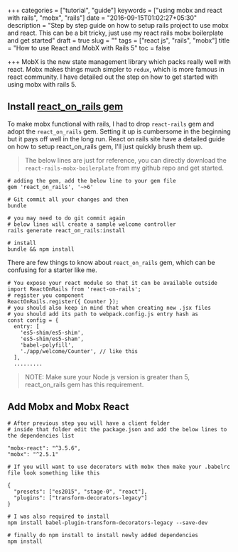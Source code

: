 +++
categories = ["tutorial", "guide"]
keywords = ["using mobx and react with rails", "mobx", "rails"]
date = "2016-09-15T01:02:27+05:30"
description = "Step by step guide on how to setup rails project to use mobx and react. This can be a bit tricky, just use my react rails mobx boilerplate and get started"
draft = true
slug = ""
tags = ["react js", "rails", "mobx"]
title = "How to use React and MobX with Rails 5"
toc = false

+++
MobX is the new state management library which packs really well with react. Mobx makes things much simpler to `redux`, which is more famous in react community. I have detailed out the step on how to get started with using mobx with rails 5.

## Install [react_on_rails gem](https://github.com/shakacode/react_on_rails/blob/master/docs/tutorial.md)

To make mobx functional with rails, I had to drop `react-rails` gem and adopt the `react_on_rails` gem. Setting it up is cumbersome in the beginning but it pays off well in the long run. React on rails site have a detailed guide on how to setup react_on_rails gem, I'll just quickly brush them up.

> The below lines are just for reference, you can directly download the `react-rails-mobx-boilerplate` from my github repo and get started.

```
# adding the gem, add the below line to your gem file
gem 'react_on_rails', '~>6'

# Git commit all your changes and then
bundle

# you may need to do git commit again
# below lines will create a sample welcome controller
rails generate react_on_rails:install

# install
bundle && npm install
```

There are few things to know about `react_on_rails` gem, which can be confusing for a starter like me.

```
# You expose your react module so that it can be available outside
import ReactOnRails from 'react-on-rails';
# register you component
ReactOnRails.register({ Counter });
# you should also keep in mind that when creating new .jsx files
# you should add its path to webpack.config.js entry hash as
const config = {
  entry: [
    'es5-shim/es5-shim',
    'es5-shim/es5-sham',
    'babel-polyfill',
    './app/welcome/Counter', // like this
  ],
  .........
```

> NOTE: Make sure your Node js version is greater than 5, react_on_rails gem has this requirement.

## Add Mobx and Mobx React

```
# After previous step you will have a client folder
# inside that folder edit the package.json and add the below lines to the dependencies list

"mobx-react": "^3.5.6",
"mobx": "^2.5.1"

# If you will want to use decorators with mobx then make your .babelrc file look something like this

{
  "presets": ["es2015", "stage-0", "react"],
  "plugins": ["transform-decorators-legacy"]
}

# I was also required to install
npm install babel-plugin-transform-decorators-legacy --save-dev

# finally do npm install to install newly added dependencies
npm install
```
